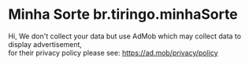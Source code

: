 <h1>Minha Sorte br.tiringo.minhaSorte</h1>

Hi,
We don't collect your data but use AdMob which may collect data to display advertisement,<br> for their privacy policy please see: https://ad.mob/privacy/policy
